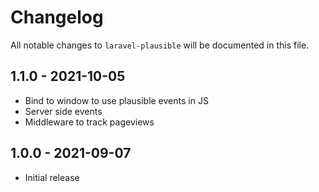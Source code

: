 # Changelog

All notable changes to `laravel-plausible` will be documented in this file.

## 1.1.0 - 2021-10-05

- Bind to window to use plausible events in JS
- Server side events
- Middleware to track pageviews

## 1.0.0 - 2021-09-07

- Initial release
